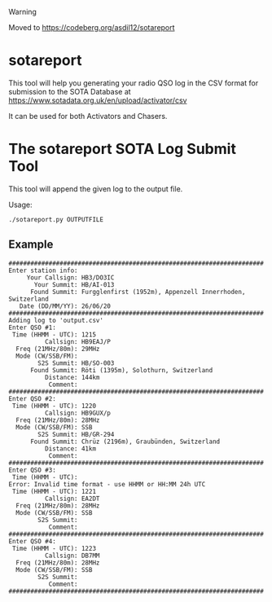 > [!WARNING]
> Moved to https://codeberg.org/asdil12/sotareport

# sotareport

This tool will help you generating your radio QSO log in the CSV format for submission to the SOTA Database at \
https://www.sotadata.org.uk/en/upload/activator/csv

It can be used for both Activators and Chasers.

The sotareport SOTA Log Submit Tool
===================================

This tool will append the given log to the output file.

Usage: 

```
./sotareport.py OUTPUTFILE
```


## Example

```
######################################################################
Enter station info:
     Your Callsign: HB3/DO3IC
       Your Summit: HB/AI-013
      Found Summit: Furgglenfirst (1952m), Appenzell Innerrhoden, Switzerland
   Date (DD/MM/YY): 26/06/20
######################################################################
Adding log to 'output.csv'
Enter QSO #1:
 Time (HHMM - UTC): 1215
          Callsign: HB9EAJ/P
  Freq (21MHz/80m): 29MHz
  Mode (CW/SSB/FM): 
        S2S Summit: HB/SO-003
      Found Summit: Röti (1395m), Solothurn, Switzerland
          Distance: 144km
           Comment: 
######################################################################
Enter QSO #2:
 Time (HHMM - UTC): 1220
          Callsign: HB9GUX/p
  Freq (21MHz/80m): 28MHz
  Mode (CW/SSB/FM): SSB
        S2S Summit: HB/GR-294
      Found Summit: Chrüz (2196m), Graubünden, Switzerland
          Distance: 41km
           Comment: 
######################################################################
Enter QSO #3:
 Time (HHMM - UTC): 
Error: Invalid time format - use HHMM or HH:MM 24h UTC
 Time (HHMM - UTC): 1221
          Callsign: EA2DT
  Freq (21MHz/80m): 28MHz
  Mode (CW/SSB/FM): SSB
        S2S Summit: 
           Comment: 
######################################################################
Enter QSO #4:
 Time (HHMM - UTC): 1223
          Callsign: DB7MM
  Freq (21MHz/80m): 28MHz
  Mode (CW/SSB/FM): SSB
        S2S Summit: 
           Comment: 
######################################################################
```
